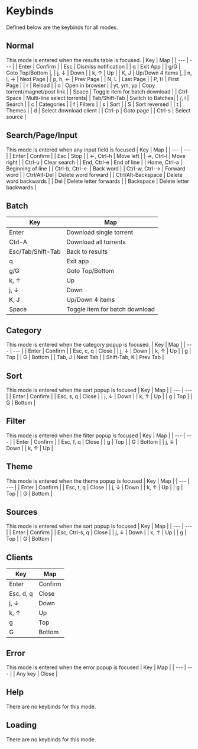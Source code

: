 # Keybinds
Defined below are the keybinds for all modes.

## Normal
This mode is entered when the results table is focused.
| Key | Map |
| --- | --- |
| Enter | Confirm |
| Esc | Dismiss notification |
| q | Exit App |
| g/G | Goto Top/Bottom |,
| j, ↓ | Down |
| k, ↑ | Up |
| K, J | Up/Down 4 items |,
| n, l, → | Next Page |
| p, h, ← | Prev Page |
| N, L | Last Page |
| P, H | First Page |
| r | Reload |
| o | Open in browser |
| yt, ym, yp | Copy torrent/magnet/post link |
| Space | Toggle item for batch download |
| Ctrl-Space | Multi-line select torrents|
| Tab/Shift-Tab | Switch to Batches|
| /, i | Search |
| c | Categories |
| f | Filters |
| s | Sort |
| S | Sort reversed |
| t | Themes |
| d | Select download client |
| Ctrl-p | Goto page |
| Ctrl-s | Select source |

## Search/Page/Input
This mode is entered when any input field is focused
| Key | Map |
| --- | --- |
| Enter | Confirm |
| Esc | Stop |
| ←, Ctrl-h | Move left |
| →, Ctrl-l | Move right |
| Ctrl-u | Clear search |
| End, Ctrl-e | End of line |
| Home, Ctrl-a | Beginning of line |
| Ctrl-b, Ctrl-← | Back word |
| Ctrl-w, Ctrl-→ | Forward word |
| Ctrl/Alt-Del | Delete word forward |
| Ctrl/Alt-Backspace | Delete word backwards |
| Del | Delete letter forwards |
| Backspace | Delete letter backwards |

## Batch
| Key | Map |
| --- | --- |
| Enter | Download single torrent |
| Ctrl-A | Download all torrents |
| Esc/Tab/Shift-Tab | Back to results |
| q | Exit app |
| g/G | Goto Top/Bottom |
| k, ↑ | Up |
| j, ↓ | Down |
| K, J | Up/Down 4 items |
| Space | Toggle item for batch download |

## Category
This mode is entered when the category popup is focused.
| Key | Map |
| --- | --- |
| Enter | Confirm |
| Esc, c, q | Close |
| j, ↓ | Down |
| k, ↑ | Up |
| g | Top |
| G | Bottom |
| Tab, J | Next Tab |
| Shift-Tab, K | Prev Tab |

## Sort
This mode is entered when the sort popup is focused
| Key | Map |
| --- | --- |
| Enter | Confirm |
| Esc, s, q | Close |
| j, ↓ | Down |
| k, ↑ | Up |
| g | Top |
| G | Bottom |

## Filter
This mode is entered when the filter popup is focused
| Key | Map |
| --- | --- |
| Enter | Confirm |
| Esc, f, q | Close |
| g | Top |
| G | Bottom |
| j, ↓ | Down |
| k, ↑ | Up |

## Theme
This mode is entered when the theme popup is focused
| Key | Map |
| --- | --- |
| Enter | Confirm |
| Esc, t, q | Close |
| j, ↓ | Down |
| k, ↑ | Up |
| g | Top |
| G | Bottom |

## Sources
This mode is entered when the sort popup is focused
| Key | Map |
| --- | --- |
| Enter | Confirm |
| Esc, Ctrl-s, q | Close |
| j, ↓ | Down |
| k, ↑ | Up |
| g | Top |
| G | Bottom |

## Clients
| Key | Map |
| --- | --- |
| Enter | Confirm |
| Esc, d, q | Close |
| j, ↓ | Down |
| k, ↑ | Up |
| g | Top |
| G | Bottom |

## Error
This mode is entered when the error popup is focused
| Key | Map |
| --- | --- |
| Any key | Close |

## Help
There are no keybinds for this mode.

## Loading
There are no keybinds for this mode.
